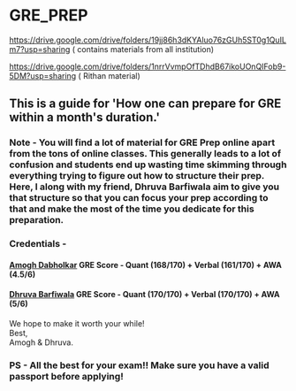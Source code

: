 # GRE_PREP

https://drive.google.com/drive/folders/19jj86h3dKYAluo76zGUh5ST0g1QuILm7?usp=sharing ( contains materials from all institution)

https://drive.google.com/drive/folders/1nrrVvmpOfTDhdB67ikoUOnQIFob9-5DM?usp=sharing ( Rithan material) 

## This is a guide for 'How one can prepare for GRE within a month's duration.'

### Note - You will find a lot of material for GRE Prep online apart from the tons of online classes. This generally leads to a lot of confusion and students end up wasting time skimming through everything trying to figure out how to structure their prep. Here, I along with my friend, Dhruva Barfiwala aim to give you that structure so that you can focus your prep according to that and make the most of the time you dedicate for this preparation.

### Credentials -
#### [Amogh Dabholkar](https://www.linkedin.com/in/amogh-dabholkar/) GRE Score - Quant (168/170) + Verbal (161/170) + AWA (4.5/6)
#### [Dhruva Barfiwala](https://www.linkedin.com/in/dhruva-barfiwala-9b4824160/)  GRE Score - Quant (170/170) + Verbal (170/170) + AWA (5/6)

We hope to make it worth your while!<br/>
Best,<br/>
Amogh & Dhruva.

### PS - All the best for your exam!! Make sure you have a valid passport before applying!
